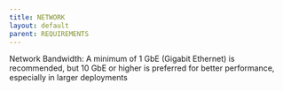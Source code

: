 ```yaml
---
title: NETWORK
layout: default
parent: REQUIREMENTS
---
```


Network Bandwidth: A minimum of 1 GbE (Gigabit Ethernet) is recommended, but 10 GbE or higher is preferred for better performance, especially in larger deployments